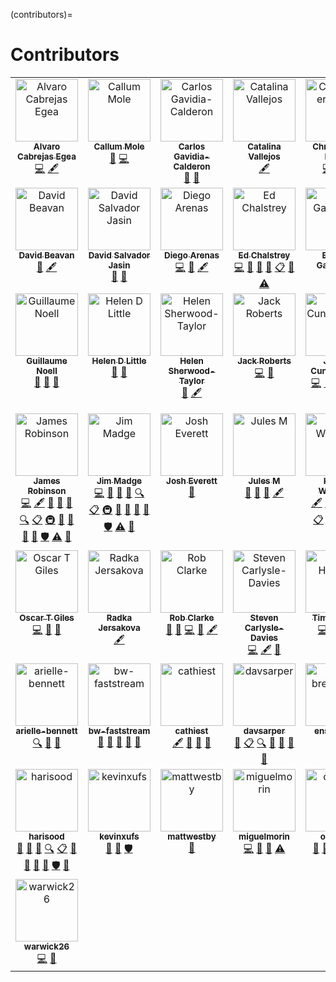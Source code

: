 (contributors)=

# Contributors

<!-- ALL-CONTRIBUTORS-LIST:START - Do not remove or modify this section -->
<!-- prettier-ignore-start -->
<!-- markdownlint-disable -->
<table>
  <tbody>
    <tr>
      <td align="center" valign="top" width="14.28%"><a href="https://warwick.ac.uk/fac/sci/mathsys/people/students/2015intake/cabrejas-egea/"><img src="https://avatars.githubusercontent.com/u/22940095?v=4?s=100" width="100px;" alt="Alvaro Cabrejas Egea"/><br /><sub><b>Alvaro Cabrejas Egea</b></sub></a><br /><a href="https://github.com/alan-turing-institute/data-safe-haven/commits?author=ACabrejas" title="Code">💻</a> <a href="#content-ACabrejas" title="Content">🖋</a></td>
      <td align="center" valign="top" width="14.28%"><a href="https://github.com/callummole"><img src="https://avatars.githubusercontent.com/u/22677759?v=4?s=100" width="100px;" alt="Callum Mole"/><br /><sub><b>Callum Mole</b></sub></a><br /><a href="https://github.com/alan-turing-institute/data-safe-haven/issues?q=author%3Acallummole" title="Bug reports">🐛</a> <a href="https://github.com/alan-turing-institute/data-safe-haven/commits?author=callummole" title="Code">💻</a></td>
      <td align="center" valign="top" width="14.28%"><a href="https://carlos.gavidia.me/"><img src="https://avatars.githubusercontent.com/u/1616531?v=4?s=100" width="100px;" alt="Carlos Gavidia-Calderon"/><br /><sub><b>Carlos Gavidia-Calderon</b></sub></a><br /><a href="https://github.com/alan-turing-institute/data-safe-haven/issues?q=author%3Acptanalatriste" title="Bug reports">🐛</a> <a href="#ideas-cptanalatriste" title="Ideas, Planning, & Feedback">🤔</a></td>
      <td align="center" valign="top" width="14.28%"><a href="https://vallejosgroup.github.io/"><img src="https://avatars.githubusercontent.com/u/7511093?v=4?s=100" width="100px;" alt="Catalina Vallejos"/><br /><sub><b>Catalina Vallejos</b></sub></a><br /><a href="#content-catavallejos" title="Content">🖋</a></td>
      <td align="center" valign="top" width="14.28%"><a href="https://github.com/christopheredsall"><img src="https://avatars.githubusercontent.com/u/1021204?v=4?s=100" width="100px;" alt="Christopher Edsall"/><br /><sub><b>Christopher Edsall</b></sub></a><br /><a href="https://github.com/alan-turing-institute/data-safe-haven/commits?author=christopheredsall" title="Code">💻</a> <a href="https://github.com/alan-turing-institute/data-safe-haven/commits?author=christopheredsall" title="Documentation">📖</a> <a href="https://github.com/alan-turing-institute/data-safe-haven/issues?q=author%3Achristopheredsall" title="Bug reports">🐛</a></td>
      <td align="center" valign="top" width="14.28%"><a href="https://github.com/DDelbarre"><img src="https://avatars.githubusercontent.com/u/108824056?v=4?s=100" width="100px;" alt="DDelbarre"/><br /><sub><b>DDelbarre</b></sub></a><br /><a href="https://github.com/alan-turing-institute/data-safe-haven/issues?q=author%3ADDelbarre" title="Bug reports">🐛</a></td>
      <td align="center" valign="top" width="14.28%"><a href="https://github.com/sysdan"><img src="https://avatars.githubusercontent.com/u/49038294?v=4?s=100" width="100px;" alt="Daniel"/><br /><sub><b>Daniel</b></sub></a><br /><a href="https://github.com/alan-turing-institute/data-safe-haven/commits?author=sysdan" title="Code">💻</a> <a href="https://github.com/alan-turing-institute/data-safe-haven/issues?q=author%3Asysdan" title="Bug reports">🐛</a></td>
    </tr>
    <tr>
      <td align="center" valign="top" width="14.28%"><a href="https://github.com/DavidBeavan"><img src="https://avatars.githubusercontent.com/u/6524799?v=4?s=100" width="100px;" alt="David Beavan"/><br /><sub><b>David Beavan</b></sub></a><br /><a href="https://github.com/alan-turing-institute/data-safe-haven/commits?author=DavidBeavan" title="Documentation">📖</a> <a href="#content-DavidBeavan" title="Content">🖋</a></td>
      <td align="center" valign="top" width="14.28%"><a href="https://github.com/dsj976"><img src="https://avatars.githubusercontent.com/u/57944311?v=4?s=100" width="100px;" alt="David Salvador Jasin"/><br /><sub><b>David Salvador Jasin</b></sub></a><br /><a href="https://github.com/alan-turing-institute/data-safe-haven/issues?q=author%3Adsj976" title="Bug reports">🐛</a> <a href="https://github.com/alan-turing-institute/data-safe-haven/commits?author=dsj976" title="Documentation">📖</a></td>
      <td align="center" valign="top" width="14.28%"><a href="https://darenasc.github.io/"><img src="https://avatars.githubusercontent.com/u/7409896?v=4?s=100" width="100px;" alt="Diego Arenas"/><br /><sub><b>Diego Arenas</b></sub></a><br /><a href="https://github.com/alan-turing-institute/data-safe-haven/commits?author=darenasc" title="Code">💻</a> <a href="#ideas-darenasc" title="Ideas, Planning, & Feedback">🤔</a> <a href="#content-darenasc" title="Content">🖋</a></td>
      <td align="center" valign="top" width="14.28%"><a href="http://edchalstrey.com/"><img src="https://avatars.githubusercontent.com/u/5486164?v=4?s=100" width="100px;" alt="Ed Chalstrey"/><br /><sub><b>Ed Chalstrey</b></sub></a><br /><a href="https://github.com/alan-turing-institute/data-safe-haven/commits?author=edwardchalstrey1" title="Code">💻</a> <a href="https://github.com/alan-turing-institute/data-safe-haven/commits?author=edwardchalstrey1" title="Documentation">📖</a> <a href="https://github.com/alan-turing-institute/data-safe-haven/issues?q=author%3Aedwardchalstrey1" title="Bug reports">🐛</a> <a href="#ideas-edwardchalstrey1" title="Ideas, Planning, & Feedback">🤔</a> <a href="#eventOrganizing-edwardchalstrey1" title="Event Organizing">📋</a> <a href="https://github.com/alan-turing-institute/data-safe-haven/pulls?q=is%3Apr+reviewed-by%3Aedwardchalstrey1" title="Reviewed Pull Requests">👀</a> <a href="https://github.com/alan-turing-institute/data-safe-haven/commits?author=edwardchalstrey1" title="Tests">⚠️</a></td>
      <td align="center" valign="top" width="14.28%"><a href="http://evelinag.com/"><img src="https://avatars.githubusercontent.com/u/5541162?v=4?s=100" width="100px;" alt="Evelina Gabasova"/><br /><sub><b>Evelina Gabasova</b></sub></a><br /><a href="#content-evelinag" title="Content">🖋</a></td>
      <td align="center" valign="top" width="14.28%"><a href="https://github.com/fedenanni"><img src="https://avatars.githubusercontent.com/u/8415204?v=4?s=100" width="100px;" alt="Federico Nanni"/><br /><sub><b>Federico Nanni</b></sub></a><br /><a href="https://github.com/alan-turing-institute/data-safe-haven/commits?author=fedenanni" title="Code">💻</a> <a href="https://github.com/alan-turing-institute/data-safe-haven/issues?q=author%3Afedenanni" title="Bug reports">🐛</a> <a href="https://github.com/alan-turing-institute/data-safe-haven/commits?author=fedenanni" title="Documentation">📖</a> <a href="#ideas-fedenanni" title="Ideas, Planning, & Feedback">🤔</a></td>
      <td align="center" valign="top" width="14.28%"><a href="https://github.com/fkiraly"><img src="https://avatars.githubusercontent.com/u/7985502?v=4?s=100" width="100px;" alt="Franz Király"/><br /><sub><b>Franz Király</b></sub></a><br /><a href="#content-fkiraly" title="Content">🖋</a></td>
    </tr>
    <tr>
      <td align="center" valign="top" width="14.28%"><a href="https://github.com/gn5"><img src="https://avatars.githubusercontent.com/u/50482094?v=4?s=100" width="100px;" alt="Guillaume Noell"/><br /><sub><b>Guillaume Noell</b></sub></a><br /><a href="https://github.com/alan-turing-institute/data-safe-haven/commits?author=gn5" title="Documentation">📖</a> <a href="https://github.com/alan-turing-institute/data-safe-haven/issues?q=author%3Agn5" title="Bug reports">🐛</a> <a href="#ideas-gn5" title="Ideas, Planning, & Feedback">🤔</a></td>
      <td align="center" valign="top" width="14.28%"><a href="https://github.com/helendduncan"><img src="https://avatars.githubusercontent.com/u/46891265?v=4?s=100" width="100px;" alt="Helen D Little"/><br /><sub><b>Helen D Little</b></sub></a><br /><a href="https://github.com/alan-turing-institute/data-safe-haven/issues?q=author%3Ahelendduncan" title="Bug reports">🐛</a> <a href="https://github.com/alan-turing-institute/data-safe-haven/pulls?q=is%3Apr+reviewed-by%3Ahelendduncan" title="Reviewed Pull Requests">👀</a></td>
      <td align="center" valign="top" width="14.28%"><a href="http://helen.st/cv"><img src="https://avatars.githubusercontent.com/u/217966?v=4?s=100" width="100px;" alt="Helen Sherwood-Taylor"/><br /><sub><b>Helen Sherwood-Taylor</b></sub></a><br /><a href="#ideas-helenst" title="Ideas, Planning, & Feedback">🤔</a> <a href="#content-helenst" title="Content">🖋</a></td>
      <td align="center" valign="top" width="14.28%"><a href="https://github.com/jack89roberts"><img src="https://avatars.githubusercontent.com/u/16308271?v=4?s=100" width="100px;" alt="Jack Roberts"/><br /><sub><b>Jack Roberts</b></sub></a><br /><a href="https://github.com/alan-turing-institute/data-safe-haven/commits?author=jack89roberts" title="Code">💻</a> <a href="https://github.com/alan-turing-institute/data-safe-haven/issues?q=author%3Ajack89roberts" title="Bug reports">🐛</a></td>
      <td align="center" valign="top" width="14.28%"><a href="https://github.com/james-c"><img src="https://avatars.githubusercontent.com/u/150765?v=4?s=100" width="100px;" alt="James Cunningham"/><br /><sub><b>James Cunningham</b></sub></a><br /><a href="https://github.com/alan-turing-institute/data-safe-haven/commits?author=james-c" title="Code">💻</a> <a href="https://github.com/alan-turing-institute/data-safe-haven/commits?author=james-c" title="Documentation">📖</a> <a href="https://github.com/alan-turing-institute/data-safe-haven/issues?q=author%3Ajames-c" title="Bug reports">🐛</a> <a href="#ideas-james-c" title="Ideas, Planning, & Feedback">🤔</a> <a href="#content-james-c" title="Content">🖋</a></td>
      <td align="center" valign="top" width="14.28%"><a href="https://github.com/triangle-man"><img src="https://avatars.githubusercontent.com/u/1172905?v=4?s=100" width="100px;" alt="James Geddes"/><br /><sub><b>James Geddes</b></sub></a><br /><a href="#content-triangle-man" title="Content">🖋</a></td>
      <td align="center" valign="top" width="14.28%"><a href="https://github.com/jamespjh"><img src="https://avatars.githubusercontent.com/u/55009?v=4?s=100" width="100px;" alt="James Hetherington"/><br /><sub><b>James Hetherington</b></sub></a><br /><a href="https://github.com/alan-turing-institute/data-safe-haven/commits?author=jamespjh" title="Documentation">📖</a> <a href="https://github.com/alan-turing-institute/data-safe-haven/issues?q=author%3Ajamespjh" title="Bug reports">🐛</a> <a href="#ideas-jamespjh" title="Ideas, Planning, & Feedback">🤔</a> <a href="#fundingFinding-jamespjh" title="Funding Finding">🔍</a> <a href="#projectManagement-jamespjh" title="Project Management">📆</a> <a href="#promotion-jamespjh" title="Promotion">📣</a> <a href="#talk-jamespjh" title="Talks">📢</a> <a href="#content-jamespjh" title="Content">🖋</a></td>
    </tr>
    <tr>
      <td align="center" valign="top" width="14.28%"><a href="https://github.com/jemrobinson"><img src="https://avatars.githubusercontent.com/u/3502751?v=4?s=100" width="100px;" alt="James Robinson"/><br /><sub><b>James Robinson</b></sub></a><br /><a href="https://github.com/alan-turing-institute/data-safe-haven/commits?author=jemrobinson" title="Code">💻</a> <a href="#content-jemrobinson" title="Content">🖋</a> <a href="https://github.com/alan-turing-institute/data-safe-haven/commits?author=jemrobinson" title="Documentation">📖</a> <a href="https://github.com/alan-turing-institute/data-safe-haven/issues?q=author%3Ajemrobinson" title="Bug reports">🐛</a> <a href="#ideas-jemrobinson" title="Ideas, Planning, & Feedback">🤔</a> <a href="#fundingFinding-jemrobinson" title="Funding Finding">🔍</a> <a href="#eventOrganizing-jemrobinson" title="Event Organizing">📋</a> <a href="#infra-jemrobinson" title="Infrastructure (Hosting, Build-Tools, etc)">🚇</a> <a href="#projectManagement-jemrobinson" title="Project Management">📆</a> <a href="#promotion-jemrobinson" title="Promotion">📣</a> <a href="#question-jemrobinson" title="Answering Questions">💬</a> <a href="https://github.com/alan-turing-institute/data-safe-haven/pulls?q=is%3Apr+reviewed-by%3Ajemrobinson" title="Reviewed Pull Requests">👀</a> <a href="#security-jemrobinson" title="Security">🛡️</a> <a href="https://github.com/alan-turing-institute/data-safe-haven/commits?author=jemrobinson" title="Tests">⚠️</a> <a href="#talk-jemrobinson" title="Talks">📢</a></td>
      <td align="center" valign="top" width="14.28%"><a href="https://github.com/JimMadge"><img src="https://avatars.githubusercontent.com/u/23616154?v=4?s=100" width="100px;" alt="Jim Madge"/><br /><sub><b>Jim Madge</b></sub></a><br /><a href="https://github.com/alan-turing-institute/data-safe-haven/commits?author=JimMadge" title="Code">💻</a> <a href="https://github.com/alan-turing-institute/data-safe-haven/commits?author=JimMadge" title="Documentation">📖</a> <a href="https://github.com/alan-turing-institute/data-safe-haven/issues?q=author%3AJimMadge" title="Bug reports">🐛</a> <a href="#ideas-JimMadge" title="Ideas, Planning, & Feedback">🤔</a> <a href="#fundingFinding-JimMadge" title="Funding Finding">🔍</a> <a href="#eventOrganizing-JimMadge" title="Event Organizing">📋</a> <a href="#infra-JimMadge" title="Infrastructure (Hosting, Build-Tools, etc)">🚇</a> <a href="#projectManagement-JimMadge" title="Project Management">📆</a> <a href="#promotion-JimMadge" title="Promotion">📣</a> <a href="#question-JimMadge" title="Answering Questions">💬</a> <a href="https://github.com/alan-turing-institute/data-safe-haven/pulls?q=is%3Apr+reviewed-by%3AJimMadge" title="Reviewed Pull Requests">👀</a> <a href="#security-JimMadge" title="Security">🛡️</a> <a href="https://github.com/alan-turing-institute/data-safe-haven/commits?author=JimMadge" title="Tests">⚠️</a> <a href="#talk-JimMadge" title="Talks">📢</a></td>
      <td align="center" valign="top" width="14.28%"><a href="https://github.com/J0shev"><img src="https://avatars.githubusercontent.com/u/17052866?v=4?s=100" width="100px;" alt="Josh Everett"/><br /><sub><b>Josh Everett</b></sub></a><br /><a href="https://github.com/alan-turing-institute/data-safe-haven/issues?q=author%3AJ0shev" title="Bug reports">🐛</a></td>
      <td align="center" valign="top" width="14.28%"><a href="https://github.com/JulesMarz"><img src="https://avatars.githubusercontent.com/u/40864686?v=4?s=100" width="100px;" alt="Jules M"/><br /><sub><b>Jules M</b></sub></a><br /><a href="https://github.com/alan-turing-institute/data-safe-haven/commits?author=JulesMarz" title="Documentation">📖</a> <a href="#ideas-JulesMarz" title="Ideas, Planning, & Feedback">🤔</a> <a href="https://github.com/alan-turing-institute/data-safe-haven/issues?q=author%3AJulesMarz" title="Bug reports">🐛</a> <a href="#content-JulesMarz" title="Content">🖋</a></td>
      <td align="center" valign="top" width="14.28%"><a href="https://github.com/KirstieJane"><img src="https://avatars.githubusercontent.com/u/3626306?v=4?s=100" width="100px;" alt="Kirstie Whitaker"/><br /><sub><b>Kirstie Whitaker</b></sub></a><br /><a href="#content-KirstieJane" title="Content">🖋</a> <a href="https://github.com/alan-turing-institute/data-safe-haven/commits?author=KirstieJane" title="Documentation">📖</a> <a href="https://github.com/alan-turing-institute/data-safe-haven/issues?q=author%3AKirstieJane" title="Bug reports">🐛</a> <a href="#ideas-KirstieJane" title="Ideas, Planning, & Feedback">🤔</a> <a href="#fundingFinding-KirstieJane" title="Funding Finding">🔍</a> <a href="#eventOrganizing-KirstieJane" title="Event Organizing">📋</a> <a href="#projectManagement-KirstieJane" title="Project Management">📆</a> <a href="#promotion-KirstieJane" title="Promotion">📣</a> <a href="#talk-KirstieJane" title="Talks">📢</a> <a href="#userTesting-KirstieJane" title="User Testing">📓</a></td>
      <td align="center" valign="top" width="14.28%"><a href="https://github.com/martintoreilly"><img src="https://avatars.githubusercontent.com/u/21147592?v=4?s=100" width="100px;" alt="Martin O'Reilly"/><br /><sub><b>Martin O'Reilly</b></sub></a><br /><a href="https://github.com/alan-turing-institute/data-safe-haven/commits?author=martintoreilly" title="Code">💻</a> <a href="#content-martintoreilly" title="Content">🖋</a> <a href="https://github.com/alan-turing-institute/data-safe-haven/commits?author=martintoreilly" title="Documentation">📖</a> <a href="https://github.com/alan-turing-institute/data-safe-haven/issues?q=author%3Amartintoreilly" title="Bug reports">🐛</a> <a href="#ideas-martintoreilly" title="Ideas, Planning, & Feedback">🤔</a> <a href="#fundingFinding-martintoreilly" title="Funding Finding">🔍</a> <a href="#eventOrganizing-martintoreilly" title="Event Organizing">📋</a> <a href="#infra-martintoreilly" title="Infrastructure (Hosting, Build-Tools, etc)">🚇</a> <a href="#projectManagement-martintoreilly" title="Project Management">📆</a> <a href="#promotion-martintoreilly" title="Promotion">📣</a> <a href="#question-martintoreilly" title="Answering Questions">💬</a> <a href="https://github.com/alan-turing-institute/data-safe-haven/pulls?q=is%3Apr+reviewed-by%3Amartintoreilly" title="Reviewed Pull Requests">👀</a> <a href="#security-martintoreilly" title="Security">🛡️</a> <a href="https://github.com/alan-turing-institute/data-safe-haven/commits?author=martintoreilly" title="Tests">⚠️</a> <a href="#talk-martintoreilly" title="Talks">📢</a></td>
      <td align="center" valign="top" width="14.28%"><a href="https://github.com/craddm"><img src="https://avatars.githubusercontent.com/u/5796417?v=4?s=100" width="100px;" alt="Matt Craddock"/><br /><sub><b>Matt Craddock</b></sub></a><br /><a href="https://github.com/alan-turing-institute/data-safe-haven/commits?author=craddm" title="Code">💻</a> <a href="https://github.com/alan-turing-institute/data-safe-haven/commits?author=craddm" title="Documentation">📖</a> <a href="https://github.com/alan-turing-institute/data-safe-haven/issues?q=author%3Acraddm" title="Bug reports">🐛</a> <a href="#ideas-craddm" title="Ideas, Planning, & Feedback">🤔</a> <a href="#fundingFinding-craddm" title="Funding Finding">🔍</a> <a href="#eventOrganizing-craddm" title="Event Organizing">📋</a> <a href="#promotion-craddm" title="Promotion">📣</a> <a href="#question-craddm" title="Answering Questions">💬</a> <a href="https://github.com/alan-turing-institute/data-safe-haven/pulls?q=is%3Apr+reviewed-by%3Acraddm" title="Reviewed Pull Requests">👀</a> <a href="#security-craddm" title="Security">🛡️</a> <a href="https://github.com/alan-turing-institute/data-safe-haven/commits?author=craddm" title="Tests">⚠️</a></td>
    </tr>
    <tr>
      <td align="center" valign="top" width="14.28%"><a href="https://github.com/OscartGiles"><img src="https://avatars.githubusercontent.com/u/12784013?v=4?s=100" width="100px;" alt="Oscar T Giles"/><br /><sub><b>Oscar T Giles</b></sub></a><br /><a href="https://github.com/alan-turing-institute/data-safe-haven/commits?author=OscartGiles" title="Code">💻</a> <a href="https://github.com/alan-turing-institute/data-safe-haven/commits?author=OscartGiles" title="Documentation">📖</a> <a href="#ideas-OscartGiles" title="Ideas, Planning, & Feedback">🤔</a></td>
      <td align="center" valign="top" width="14.28%"><a href="https://github.com/radka-j"><img src="https://avatars.githubusercontent.com/u/29207091?v=4?s=100" width="100px;" alt="Radka Jersakova"/><br /><sub><b>Radka Jersakova</b></sub></a><br /><a href="#content-radka-j" title="Content">🖋</a></td>
      <td align="center" valign="top" width="14.28%"><a href="https://www.coriniumtech.com/"><img src="https://avatars.githubusercontent.com/u/29575619?v=4?s=100" width="100px;" alt="Rob Clarke"/><br /><sub><b>Rob Clarke</b></sub></a><br /><a href="#ideas-RobC-CTL" title="Ideas, Planning, & Feedback">🤔</a> <a href="https://github.com/alan-turing-institute/data-safe-haven/issues?q=author%3ARobC-CTL" title="Bug reports">🐛</a> <a href="https://github.com/alan-turing-institute/data-safe-haven/commits?author=RobC-CTL" title="Code">💻</a> <a href="https://github.com/alan-turing-institute/data-safe-haven/commits?author=RobC-CTL" title="Documentation">📖</a> <a href="#content-RobC-CTL" title="Content">🖋</a></td>
      <td align="center" valign="top" width="14.28%"><a href="https://github.com/steven-cd"><img src="https://avatars.githubusercontent.com/u/5108635?v=4?s=100" width="100px;" alt="Steven Carlysle-Davies"/><br /><sub><b>Steven Carlysle-Davies</b></sub></a><br /><a href="https://github.com/alan-turing-institute/data-safe-haven/commits?author=steven-cd" title="Code">💻</a> <a href="#content-steven-cd" title="Content">🖋</a> <a href="#ideas-steven-cd" title="Ideas, Planning, & Feedback">🤔</a></td>
      <td align="center" valign="top" width="14.28%"><a href="https://github.com/thobson88"><img src="https://avatars.githubusercontent.com/u/26117394?v=4?s=100" width="100px;" alt="Tim Hobson"/><br /><sub><b>Tim Hobson</b></sub></a><br /><a href="https://github.com/alan-turing-institute/data-safe-haven/commits?author=thobson88" title="Code">💻</a> <a href="https://github.com/alan-turing-institute/data-safe-haven/issues?q=author%3Athobson88" title="Bug reports">🐛</a> <a href="https://github.com/alan-turing-institute/data-safe-haven/commits?author=thobson88" title="Documentation">📖</a> <a href="#ideas-thobson88" title="Ideas, Planning, & Feedback">🤔</a></td>
      <td align="center" valign="top" width="14.28%"><a href="https://github.com/tomdoel"><img src="https://avatars.githubusercontent.com/u/4216900?v=4?s=100" width="100px;" alt="Tom Doel"/><br /><sub><b>Tom Doel</b></sub></a><br /><a href="https://github.com/alan-turing-institute/data-safe-haven/commits?author=tomdoel" title="Code">💻</a> <a href="https://github.com/alan-turing-institute/data-safe-haven/commits?author=tomdoel" title="Documentation">📖</a> <a href="https://github.com/alan-turing-institute/data-safe-haven/issues?q=author%3Atomdoel" title="Bug reports">🐛</a> <a href="#ideas-tomdoel" title="Ideas, Planning, & Feedback">🤔</a> <a href="#content-tomdoel" title="Content">🖋</a></td>
      <td align="center" valign="top" width="14.28%"><a href="https://github.com/tomaslaz"><img src="https://avatars.githubusercontent.com/u/12182911?v=4?s=100" width="100px;" alt="Tomas Lazauskas"/><br /><sub><b>Tomas Lazauskas</b></sub></a><br /><a href="https://github.com/alan-turing-institute/data-safe-haven/commits?author=tomaslaz" title="Code">💻</a> <a href="https://github.com/alan-turing-institute/data-safe-haven/commits?author=tomaslaz" title="Documentation">📖</a> <a href="https://github.com/alan-turing-institute/data-safe-haven/issues?q=author%3Atomaslaz" title="Bug reports">🐛</a> <a href="#ideas-tomaslaz" title="Ideas, Planning, & Feedback">🤔</a></td>
    </tr>
    <tr>
      <td align="center" valign="top" width="14.28%"><a href="https://github.com/Arielle-Bennett"><img src="https://avatars.githubusercontent.com/u/74651964?v=4?s=100" width="100px;" alt="arielle-bennett"/><br /><sub><b>arielle-bennett</b></sub></a><br /><a href="#fundingFinding-Arielle-Bennett" title="Funding Finding">🔍</a> <a href="#ideas-Arielle-Bennett" title="Ideas, Planning, & Feedback">🤔</a> <a href="#projectManagement-Arielle-Bennett" title="Project Management">📆</a></td>
      <td align="center" valign="top" width="14.28%"><a href="https://github.com/bw-faststream"><img src="https://avatars.githubusercontent.com/u/54804128?v=4?s=100" width="100px;" alt="bw-faststream"/><br /><sub><b>bw-faststream</b></sub></a><br /><a href="https://github.com/alan-turing-institute/data-safe-haven/commits?author=bw-faststream" title="Documentation">📖</a> <a href="#ideas-bw-faststream" title="Ideas, Planning, & Feedback">🤔</a> <a href="https://github.com/alan-turing-institute/data-safe-haven/issues?q=author%3Abw-faststream" title="Bug reports">🐛</a> <a href="#projectManagement-bw-faststream" title="Project Management">📆</a> <a href="#userTesting-bw-faststream" title="User Testing">📓</a></td>
      <td align="center" valign="top" width="14.28%"><a href="https://github.com/cathiest"><img src="https://avatars.githubusercontent.com/u/38755168?v=4?s=100" width="100px;" alt="cathiest"/><br /><sub><b>cathiest</b></sub></a><br /><a href="#content-cathiest" title="Content">🖋</a> <a href="https://github.com/alan-turing-institute/data-safe-haven/commits?author=cathiest" title="Documentation">📖</a> <a href="https://github.com/alan-turing-institute/data-safe-haven/issues?q=author%3Acathiest" title="Bug reports">🐛</a> <a href="#ideas-cathiest" title="Ideas, Planning, & Feedback">🤔</a></td>
      <td align="center" valign="top" width="14.28%"><a href="https://github.com/Davsarper"><img src="https://avatars.githubusercontent.com/u/118986872?v=4?s=100" width="100px;" alt="davsarper"/><br /><sub><b>davsarper</b></sub></a><br /><a href="https://github.com/alan-turing-institute/data-safe-haven/commits?author=Davsarper" title="Documentation">📖</a> <a href="#eventOrganizing-Davsarper" title="Event Organizing">📋</a> <a href="#fundingFinding-Davsarper" title="Funding Finding">🔍</a> <a href="#ideas-Davsarper" title="Ideas, Planning, & Feedback">🤔</a> <a href="#projectManagement-Davsarper" title="Project Management">📆</a> <a href="#promotion-Davsarper" title="Promotion">📣</a> <a href="#talk-Davsarper" title="Talks">📢</a></td>
      <td align="center" valign="top" width="14.28%"><a href="https://github.com/ens-brett-todd"><img src="https://avatars.githubusercontent.com/u/62715658?v=4?s=100" width="100px;" alt="ens-brett-todd"/><br /><sub><b>ens-brett-todd</b></sub></a><br /><a href="https://github.com/alan-turing-institute/data-safe-haven/commits?author=ens-brett-todd" title="Code">💻</a> <a href="#ideas-ens-brett-todd" title="Ideas, Planning, & Feedback">🤔</a></td>
      <td align="center" valign="top" width="14.28%"><a href="https://github.com/ens-george-holmes"><img src="https://avatars.githubusercontent.com/u/62715301?v=4?s=100" width="100px;" alt="ens-george-holmes"/><br /><sub><b>ens-george-holmes</b></sub></a><br /><a href="https://github.com/alan-turing-institute/data-safe-haven/commits?author=ens-george-holmes" title="Code">💻</a> <a href="#ideas-ens-george-holmes" title="Ideas, Planning, & Feedback">🤔</a></td>
      <td align="center" valign="top" width="14.28%"><a href="https://github.com/getcarter21"><img src="https://avatars.githubusercontent.com/u/34555297?v=4?s=100" width="100px;" alt="getcarter21"/><br /><sub><b>getcarter21</b></sub></a><br /><a href="https://github.com/alan-turing-institute/data-safe-haven/commits?author=getcarter21" title="Code">💻</a> <a href="#content-getcarter21" title="Content">🖋</a></td>
    </tr>
    <tr>
      <td align="center" valign="top" width="14.28%"><a href="https://github.com/harisood"><img src="https://avatars.githubusercontent.com/u/67151373?v=4?s=100" width="100px;" alt="harisood"/><br /><sub><b>harisood</b></sub></a><br /><a href="https://github.com/alan-turing-institute/data-safe-haven/commits?author=harisood" title="Documentation">📖</a> <a href="https://github.com/alan-turing-institute/data-safe-haven/issues?q=author%3Aharisood" title="Bug reports">🐛</a> <a href="#ideas-harisood" title="Ideas, Planning, & Feedback">🤔</a> <a href="#fundingFinding-harisood" title="Funding Finding">🔍</a> <a href="#eventOrganizing-harisood" title="Event Organizing">📋</a> <a href="#projectManagement-harisood" title="Project Management">📆</a> <a href="#promotion-harisood" title="Promotion">📣</a> <a href="#question-harisood" title="Answering Questions">💬</a> <a href="#talk-harisood" title="Talks">📢</a> <a href="#security-harisood" title="Security">🛡️</a> <a href="#userTesting-harisood" title="User Testing">📓</a></td>
      <td align="center" valign="top" width="14.28%"><a href="https://github.com/kevinxufs"><img src="https://avatars.githubusercontent.com/u/48526846?v=4?s=100" width="100px;" alt="kevinxufs"/><br /><sub><b>kevinxufs</b></sub></a><br /><a href="https://github.com/alan-turing-institute/data-safe-haven/commits?author=kevinxufs" title="Documentation">📖</a> <a href="#ideas-kevinxufs" title="Ideas, Planning, & Feedback">🤔</a> <a href="#security-kevinxufs" title="Security">🛡️</a></td>
      <td align="center" valign="top" width="14.28%"><a href="https://github.com/mattwestby"><img src="https://avatars.githubusercontent.com/u/91054185?v=4?s=100" width="100px;" alt="mattwestby"/><br /><sub><b>mattwestby</b></sub></a><br /><a href="https://github.com/alan-turing-institute/data-safe-haven/issues?q=author%3Amattwestby" title="Bug reports">🐛</a></td>
      <td align="center" valign="top" width="14.28%"><a href="https://github.com/miguelmorin"><img src="https://avatars.githubusercontent.com/u/32396311?v=4?s=100" width="100px;" alt="miguelmorin"/><br /><sub><b>miguelmorin</b></sub></a><br /><a href="https://github.com/alan-turing-institute/data-safe-haven/commits?author=miguelmorin" title="Code">💻</a> <a href="https://github.com/alan-turing-institute/data-safe-haven/commits?author=miguelmorin" title="Documentation">📖</a> <a href="#ideas-miguelmorin" title="Ideas, Planning, & Feedback">🤔</a> <a href="https://github.com/alan-turing-institute/data-safe-haven/commits?author=miguelmorin" title="Tests">⚠️</a></td>
      <td align="center" valign="top" width="14.28%"><a href="https://github.com/oforrest"><img src="https://avatars.githubusercontent.com/u/49275282?v=4?s=100" width="100px;" alt="oforrest"/><br /><sub><b>oforrest</b></sub></a><br /><a href="https://github.com/alan-turing-institute/data-safe-haven/commits?author=oforrest" title="Documentation">📖</a> <a href="#ideas-oforrest" title="Ideas, Planning, & Feedback">🤔</a> <a href="#projectManagement-oforrest" title="Project Management">📆</a> <a href="#promotion-oforrest" title="Promotion">📣</a> <a href="#content-oforrest" title="Content">🖋</a></td>
      <td align="center" valign="top" width="14.28%"><a href="https://github.com/rwinstanley1"><img src="https://avatars.githubusercontent.com/u/56362072?v=4?s=100" width="100px;" alt="rwinstanley1"/><br /><sub><b>rwinstanley1</b></sub></a><br /><a href="https://github.com/alan-turing-institute/data-safe-haven/commits?author=rwinstanley1" title="Documentation">📖</a> <a href="#ideas-rwinstanley1" title="Ideas, Planning, & Feedback">🤔</a> <a href="#projectManagement-rwinstanley1" title="Project Management">📆</a> <a href="#security-rwinstanley1" title="Security">🛡️</a></td>
      <td align="center" valign="top" width="14.28%"><a href="https://github.com/vollmersj"><img src="https://avatars.githubusercontent.com/u/12613127?v=4?s=100" width="100px;" alt="vollmersj"/><br /><sub><b>vollmersj</b></sub></a><br /><a href="https://github.com/alan-turing-institute/data-safe-haven/commits?author=vollmersj" title="Documentation">📖</a> <a href="https://github.com/alan-turing-institute/data-safe-haven/issues?q=author%3Avollmersj" title="Bug reports">🐛</a> <a href="#ideas-vollmersj" title="Ideas, Planning, & Feedback">🤔</a> <a href="#content-vollmersj" title="Content">🖋</a></td>
    </tr>
    <tr>
      <td align="center" valign="top" width="14.28%"><a href="https://github.com/warwick26"><img src="https://avatars.githubusercontent.com/u/33690673?v=4?s=100" width="100px;" alt="warwick26"/><br /><sub><b>warwick26</b></sub></a><br /><a href="https://github.com/alan-turing-institute/data-safe-haven/commits?author=warwick26" title="Code">💻</a> <a href="#ideas-warwick26" title="Ideas, Planning, & Feedback">🤔</a></td>
    </tr>
  </tbody>
</table>

<!-- markdownlint-restore -->
<!-- prettier-ignore-end -->

<!-- ALL-CONTRIBUTORS-LIST:END -->

